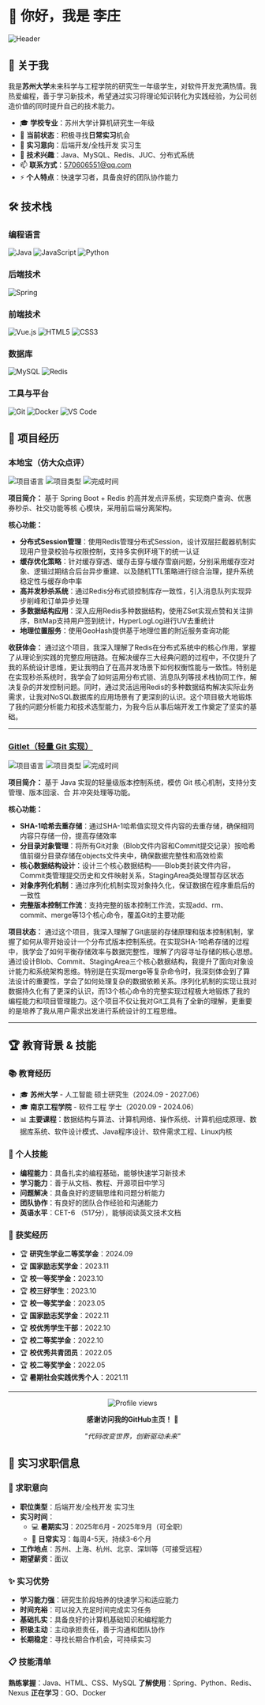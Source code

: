 # 👋 你好，我是 李庄

<!-- 添加一个简洁的个人介绍横幅 -->
![Header](https://capsule-render.vercel.app/api?type=waving&color=gradient&height=200&section=header&text=Welcome%20to%20my%20GitHub&fontSize=40&fontAlignY=35&desc=苏州大学研究生%20|%20寻找实习机会&descAlignY=55&descAlign=50)

## 🚀 关于我

我是**苏州大学**未来科学与工程学院的研究生一年级学生，对软件开发充满热情。我热爱编程，善于学习新技术，希望通过实习将理论知识转化为实践经验，为公司创造价值的同时提升自己的技术能力。

- 🎓 **学校专业**：苏州大学计算机研究生一年级
- 🔭 **当前状态**：积极寻找**日常实习**机会
- 💼 **实习意向**：后端开发/全栈开发 实习生
- 💬 **技术兴趣**：Java、MySQL、Redis、JUC、分布式系统
- 📫 **联系方式**：570606551@qq.com
- ⚡ **个人特点**：快速学习者，具备良好的团队协作能力

## 🛠️ 技术栈

### 编程语言
![Java](https://img.shields.io/badge/-Java-007396?style=flat-square&logo=java&logoColor=white)
![JavaScript](https://img.shields.io/badge/-JavaScript-F7DF1E?style=flat-square&logo=javascript&logoColor=black)
![Python](https://img.shields.io/badge/-Python-3776AB?style=flat-square&logo=python&logoColor=white)


### 后端技术
![Spring](https://img.shields.io/badge/-Spring-6DB33F?style=flat-square&logo=spring&logoColor=white)


### 前端技术
![Vue.js](https://img.shields.io/badge/-Vue.js-4FC08D?style=flat-square&logo=vue.js&logoColor=white)
![HTML5](https://img.shields.io/badge/-HTML5-E34F26?style=flat-square&logo=html5&logoColor=white)
![CSS3](https://img.shields.io/badge/-CSS3-1572B6?style=flat-square&logo=css3&logoColor=white)

### 数据库
![MySQL](https://img.shields.io/badge/-MySQL-4479A1?style=flat-square&logo=mysql&logoColor=white)
![Redis](https://img.shields.io/badge/-Redis-DC382D?style=flat-square&logo=redis&logoColor=white)

### 工具与平台
![Git](https://img.shields.io/badge/-Git-F05032?style=flat-square&logo=git&logoColor=white)
![Docker](https://img.shields.io/badge/-Docker-2496ED?style=flat-square&logo=docker&logoColor=white)
![VS Code](https://img.shields.io/badge/-VS%20Code-007ACC?style=flat-square&logo=visual-studio-code&logoColor=white)


## 🎯 项目经历

### 本地宝（仿大众点评）
![项目语言](https://img.shields.io/badge/Language-Java-yellow)
![项目类型](https://img.shields.io/badge/Type-Web%20App-blue)
![完成时间](https://img.shields.io/badge/Time-2025.05-green)


**项目简介：** 基于 Spring Boot + Redis 的高并发点评系统，实现商户查询、优惠券秒杀、社交功能等核
心模块，采用前后端分离架构。

**核心功能：**
- **分布式Session管理**：使用Redis管理分布式Session，设计双层拦截器机制实现用户登录校验与权限控制，支持多实例环境下的统一认证
- **缓存优化策略**：针对缓存穿透、缓存击穿与缓存雪崩问题，分别采用缓存空对象、逻辑过期结合后台异步重建、以及随机TTL策略进行综合治理，提升系统稳定性与缓存命中率
- **高并发秒杀系统**：通过Redis分布式锁控制库存一致性，引入消息队列实现异步削峰和订单异步处理
- **多数据结构应用**：深入应用Redis多种数据结构，使用ZSet实现点赞和关注排序，BitMap支持用户签到统计，HyperLogLog进行UV去重统计
- **地理位置服务**：使用GeoHash提供基于地理位置的附近服务查询功能


**收获体会：**  通过这个项目，我深入理解了Redis在分布式系统中的核心作用，掌握了从理论到实践的完整应用链路。在解决缓存三大经典问题的过程中，不仅提升了我的系统设计思维，更让我明白了在高并发场景下如何权衡性能与一致性。特别是在实现秒杀系统时，我学会了如何运用分布式锁、消息队列等技术栈协同工作，解决复杂的并发控制问题。同时，通过灵活运用Redis的多种数据结构解决实际业务需求，让我对NoSQL数据库的应用场景有了更深刻的认识。这个项目极大地锻炼了我的问题分析能力和技术选型能力，为我今后从事后端开发工作奠定了坚实的基础。

---

### [Gitlet（轻量 Git 实现）](https://github.com/0214ZhuangLi/Gitlet.git)
![项目语言](https://img.shields.io/badge/Language-Java-green)
![项目类型](https://img.shields.io/badge/Type-Research-orange)
![完成时间](https://img.shields.io/badge/Time-2025.04-green)


**项目简介：** 基于 Java 实现的轻量级版本控制系统，模仿 Git 核心机制，支持分支管理、版本回滚、合
并冲突处理等功能。

**核心功能：**
- **SHA-1哈希去重存储**：通过SHA-1哈希值实现文件内容的去重存储，确保相同内容只存储一份，提高存储效率
- **分目录对象管理**：将所有Git对象（Blob文件内容和Commit提交记录）按哈希值前缀分目录存储在objects文件夹中，确保数据完整性和高效检索
- **核心数据结构设计**：设计三个核心数据结构——Blob类封装文件内容，Commit类管理提交历史和文件映射关系，StagingArea类处理暂存区状态
- **对象序列化机制**：通过序列化机制实现对象持久化，保证数据在程序重启后的一致性
- **完整版本控制工作流**：支持完整的版本控制工作流，实现add、rm、commit、merge等13个核心命令，覆盖Git的主要功能


**项目状态：** 通过这个项目，我深入理解了Git底层的存储原理和版本控制机制，掌握了如何从零开始设计一个分布式版本控制系统。在实现SHA-1哈希存储的过程中，我学会了如何平衡存储效率与数据完整性，理解了内容寻址存储的核心思想。通过设计Blob、Commit、StagingArea三个核心数据结构，我提升了面向对象设计能力和系统架构思维。特别是在实现merge等复杂命令时，我深刻体会到了算法设计的重要性，学会了如何处理复杂的数据依赖关系。序列化机制的实现让我对数据持久化有了更深的认识，而13个核心命令的完整实现过程极大地锻炼了我的编程能力和项目管理能力。这个项目不仅让我对Git工具有了全新的理解，更重要的是培养了我从用户需求出发进行系统设计的工程思维。

---


## 🏆 教育背景 & 技能

### 📚 教育经历
- 🎓 **苏州大学** -  人工智能 硕士研究生（2024.09 - 2027.06）
- 🎓 **南京工程学院** - 软件工程 学士（2020.09 - 2024.06）
- 📊 **主要课程**：数据结构与算法、计算机网络、操作系统、计算机组成原理、数据库系统、软件设计模式、Java程序设计、软件需求工程、Linux内核

### 💪 个人技能
- **编程能力**：具备扎实的编程基础，能够快速学习新技术
- **学习能力**：善于从文档、教程、开源项目中学习
- **问题解决**：具备良好的逻辑思维和问题分析能力
- **团队协作**：有良好的团队合作经验和沟通能力
- **英语水平**：CET-6 （517分），能够阅读英文技术文档

### 🏅 获奖经历
- 🏆 **研究生学业二等奖学金**：2024.09
- 🏆 **国家励志奖学金**：2023.11
- 🏆 **校一等奖学金**：2023.10
- 🏆 **校三好学生**：2023.10
- 🏆 **校一等奖学金**：2023.05
- 🏆 **国家励志奖学金**：2022.11
- 🏆 **校优秀学生干部**：2022.10
- 🏆 **校二等奖学金**：2022.10
- 🏆 **校优秀共青团员**：2022.05
- 🏆 **校二等奖学金**：2022.05
- 🏆 **暑期社会实践优秀个人**：2021.11

---

<div align="center">
  <img src="https://komarev.com/ghpvc/?username=[你的GitHub用户名]&style=flat-square&color=blue" alt="Profile views" />
  
  **感谢访问我的GitHub主页！** 🎉
  
  *"代码改变世界，创新驱动未来"*
</div>

## 💼 实习求职信息

### 🎯 求职意向
- **职位类型**：后端开发/全栈开发 实习生
- **实习时间**：
  - 💻 **暑期实习**：2025年6月 - 2025年9月（可全职）
  - 🔄 **日常实习**：每周4-5天，持续3-6个月
- **工作地点**：苏州、上海、杭州、北京、深圳等（可接受远程）
- **期望薪资**：面议

### ✨ 实习优势
- **学习能力强**：研究生阶段培养的快速学习和适应能力
- **时间充裕**：可以投入充足时间完成实习任务
- **基础扎实**：具备良好的计算机基础知识和编程能力
- **积极主动**：主动承担责任，善于沟通和团队协作
- **长期稳定**：寻找长期合作机会，可持续实习

### 📋 技能清单
**熟练掌握**：Java、HTML、CSS、MySQL
**了解使用**：Spring、Python、Redis、Nexus
**正在学习**：GO、Docker



